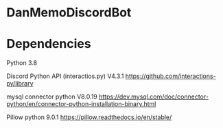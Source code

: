 # DanMemoDiscordBot

# Dependencies 

Python 3.8

Discord Python API (interactios.py) V4.3.1
https://github.com/interactions-py/library

mysql connector python V8.0.19
https://dev.mysql.com/doc/connector-python/en/connector-python-installation-binary.html

Pillow python 9.0.1
https://pillow.readthedocs.io/en/stable/
